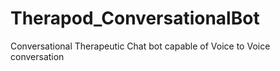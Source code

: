 # Therapod_ConversationalBot
 Conversational Therapeutic Chat bot capable of Voice to Voice conversation
